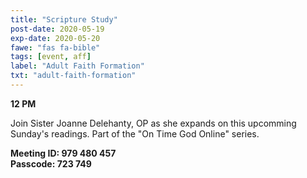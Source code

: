 ```yaml
---
title: "Scripture Study"
post-date: 2020-05-19
exp-date: 2020-05-20
fawe: "fas fa-bible"
tags: [event, aff]
label: "Adult Faith Formation"
txt: "adult-faith-formation"
---
```

**12 PM**

Join Sister Joanne Delehanty, OP as she expands on this upcomming Sunday's readings. Part of the "On Time God Online" series.

**Meeting ID: 979 480 457**
<br>
**Passcode: 723 749**